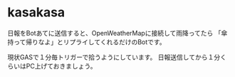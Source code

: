 # kasakasa

日報をBotあてに送信すると、OpenWeatherMapに接続して雨降ってたら
「傘持って帰りなよ」とリプライしてくれるだけのBotです。

現状GASで１分毎トリガーで拾うようにしています。
日報送信してから１分くらいはPC上げておきましょう。
